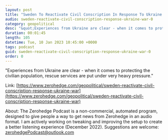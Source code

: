 ```yaml
---
layout: post
title: "Sweden To Reactivate Civil Conscription In Response To Ukraine War"
audio: sweden-reactivate-civil-conscription-response-ukraine-war-0
category: geopolitical
desc: "&quot;Experiences from Ukraine are clear - when it comes to protecting the civilian population, rescue services are put under very heavy pressure.&quot;"
duration: 00:01:45
length: 105
datetime: Tue, 10 Jan 2023 10:45:00 +0000
tags: podcast
guid: sweden-reactivate-civil-conscription-response-ukraine-war-0
order: 0
---
```

&quot;Experiences from Ukraine are clear - when it comes to protecting the civilian population, rescue services are put under very heavy pressure.&quot;

Link: [https://www.zerohedge.com/geopolitical/sweden-reactivate-civil-conscription-response-ukraine-war](https://www.zerohedge.com/geopolitical/sweden-reactivate-civil-conscription-response-ukraine-war)

About: The Zerohedge Podcast is a non-commercial, automated program, designed to give people a way to get news from Zerohedge in an audio format.  I am actively working on tweaking and improving the setup to create a better listening experience (December 2022).  Suggestions are welcome: [zerohedgePodcast@outlook.com](mailto:zerohedgePodcast@outlook.com)